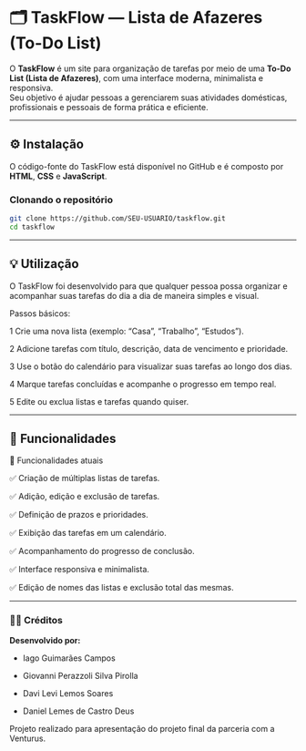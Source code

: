 # 🗂️ TaskFlow — Lista de Afazeres (To-Do List)

O **TaskFlow** é um site para organização de tarefas por meio de uma **To-Do List (Lista de Afazeres)**, com uma interface moderna, minimalista e responsiva.  
Seu objetivo é ajudar pessoas a gerenciarem suas atividades domésticas, profissionais e pessoais de forma prática e eficiente.

---
## ⚙️ Instalação

O código-fonte do TaskFlow está disponível no GitHub e é composto por **HTML**, **CSS** e **JavaScript**.

### Clonando o repositório

```bash
git clone https://github.com/SEU-USUARIO/taskflow.git
cd taskflow
```

---
## 💡 Utilização

O TaskFlow foi desenvolvido para que qualquer pessoa possa organizar e acompanhar suas tarefas do dia a dia de maneira simples e visual.

Passos básicos:

1 Crie uma nova lista (exemplo: “Casa”, “Trabalho”, “Estudos”).

2 Adicione tarefas com título, descrição, data de vencimento e prioridade.

3 Use o botão do calendário para visualizar suas tarefas ao longo dos dias.

4 Marque tarefas concluídas e acompanhe o progresso em tempo real.

5 Edite ou exclua listas e tarefas quando quiser.

---
## 🚀 Funcionalidades

🔹 Funcionalidades atuais

✅ Criação de múltiplas listas de tarefas.

✅ Adição, edição e exclusão de tarefas.

✅ Definição de prazos e prioridades.

✅ Exibição das tarefas em um calendário.

✅ Acompanhamento do progresso de conclusão.

✅ Interface responsiva e minimalista.

✅ Edição de nomes das listas e exclusão total das mesmas.

---
### 👨‍💻 Créditos

**Desenvolvido por:**

- Iago Guimarães Campos

- Giovanni Perazzoli Silva Pirolla

- Davi Levi Lemos Soares

- Daniel Lemes de Castro Deus

Projeto realizado para apresentação do projeto final da parceria com a Venturus.